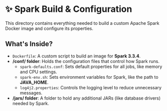 # ✨ Spark Build & Configuration
This directory contains everything needed to build a custom Apache Spark Docker image and configure its properties.

## What's Inside?
* `Dockerfile`: A custom script to build an image for **Spark 3.3.4**.
* **/conf/ folder**: Holds the configuration files that control how Spark runs.
    * `spark-defaults.conf`: Sets default properties for all jobs, like memory and CPU settings.
    * `spark-env.sh`: Sets environment variables for Spark, like the path to **JAVA_HOME**.
    * `log4j2.properties`: Controls the logging level to reduce unnecessary messages.
* **/jars/ folder**: A folder to hold any additional JARs (like database drivers) needed by Spark.

